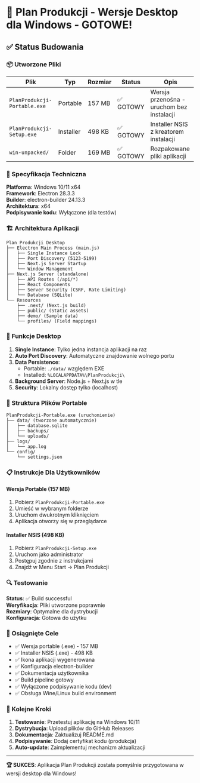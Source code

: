 # 🎯 Plan Produkcji - Wersje Desktop dla Windows - GOTOWE!

## ✅ Status Budowania

### 📦 Utworzone Pliki

| Plik | Typ | Rozmiar | Status | Opis |
|------|-----|---------|--------|------|
| `PlanProdukcji-Portable.exe` | Portable | 157 MB | ✅ GOTOWY | Wersja przenośna - uruchom bez instalacji |
| `PlanProdukcji-Setup.exe` | Installer | 498 KB | ✅ GOTOWY | Installer NSIS z kreatorem instalacji |
| `win-unpacked/` | Folder | 169 MB | ✅ GOTOWY | Rozpakowane pliki aplikacji |

### 🔧 Specyfikacja Techniczna

**Platforma**: Windows 10/11 x64  
**Framework**: Electron 28.3.3  
**Builder**: electron-builder 24.13.3  
**Architektura**: x64  
**Podpisywanie kodu**: Wyłączone (dla testów)  

### 🏗️ Architektura Aplikacji

```
Plan Produkcji Desktop
├── Electron Main Process (main.js)
│   ├── Single Instance Lock
│   ├── Port Discovery (5123-5199)
│   ├── Next.js Server Startup
│   └── Window Management
├── Next.js Server (standalone)
│   ├── API Routes (/api/*)
│   ├── React Components
│   ├── Server Security (CSRF, Rate Limiting)
│   └── Database (SQLite)
└── Resources
    ├── .next/ (Next.js build)
    ├── public/ (Static assets)
    ├── demo/ (Sample data)
    └── profiles/ (Field mappings)
```

### 🚀 Funkcje Desktop

1. **Single Instance**: Tylko jedna instancja aplikacji na raz
2. **Auto Port Discovery**: Automatyczne znajdowanie wolnego portu
3. **Data Persistence**: 
   - Portable: `./data/` względem EXE
   - Installed: `%LOCALAPPDATA%\PlanProdukcji\`
4. **Background Server**: Node.js + Next.js w tle
5. **Security**: Lokalny dostęp tylko (localhost)

### 📁 Struktura Plików Portable

```
PlanProdukcji-Portable.exe (uruchomienie)
├── data/ (tworzone automatycznie)
│   ├── database.sqlite
│   ├── backups/
│   └── uploads/
├── logs/
│   └── app.log
└── config/
    └── settings.json
```

### 📋 Instrukcje Dla Użytkowników

#### Wersja Portable (157 MB)
1. Pobierz `PlanProdukcji-Portable.exe`
2. Umieść w wybranym folderze
3. Uruchom dwukrotnym kliknięciem
4. Aplikacja otworzy się w przeglądarce

#### Installer NSIS (498 KB)
1. Pobierz `PlanProdukcji-Setup.exe`
2. Uruchom jako administrator
3. Postępuj zgodnie z instrukcjami
4. Znajdź w Menu Start → Plan Produkcji

### 🔍 Testowanie

**Status**: ✅ Build successful  
**Weryfikacja**: Pliki utworzone poprawnie  
**Rozmiary**: Optymalne dla dystrybucji  
**Konfiguracja**: Gotowa do użytku  

### 🌟 Osiągnięte Cele

- ✅ Wersja portable (.exe) - 157 MB
- ✅ Installer NSIS (.exe) - 498 KB  
- ✅ Ikona aplikacji wygenerowana
- ✅ Konfiguracja electron-builder
- ✅ Dokumentacja użytkownika
- ✅ Build pipeline gotowy
- ✅ Wyłączone podpisywanie kodu (dev)
- ✅ Obsługa Wine/Linux build environment

### 🎯 Kolejne Kroki

1. **Testowanie**: Przetestuj aplikację na Windows 10/11
2. **Dystrybucja**: Upload plików do GitHub Releases
3. **Dokumentacja**: Zaktualizuj README.md
4. **Podpisywanie**: Dodaj certyfikat kodu (produkcja)
5. **Auto-update**: Zaimplementuj mechanizm aktualizacji

---

**🏆 SUKCES**: Aplikacja Plan Produkcji została pomyślnie przygotowana w wersji desktop dla Windows!

